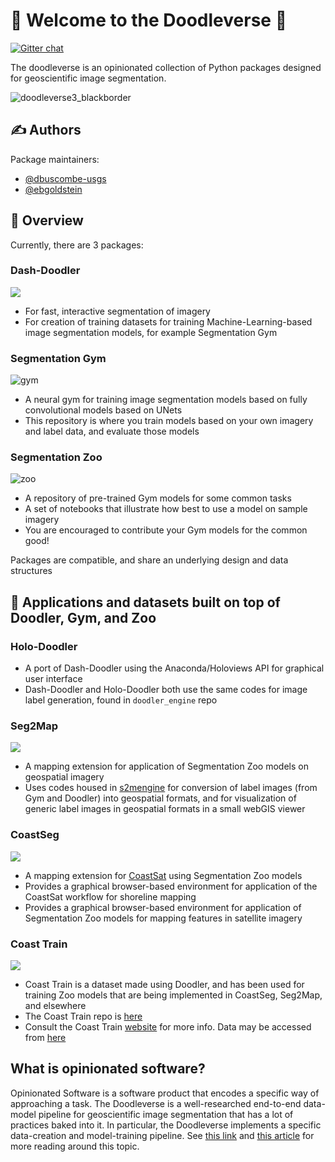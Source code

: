 # :space_invader: Welcome to the Doodleverse :space_invader:

[![Gitter chat](https://badges.gitter.im/Doodleverse.png)](https://gitter.im/doodleverse)

The doodleverse is an opinionated collection of Python packages designed for geoscientific image segmentation.  

<!-- ![](https://user-images.githubusercontent.com/3596509/153691058-fd1d0af0-03ba-49fe-9dbe-1007f700e006.png) -->

![doodleverse3_blackborder](https://user-images.githubusercontent.com/3596509/153729377-e16d0679-ca0d-4d0d-a9f9-90306ba2f871.png)

## ✍️ Authors

Package maintainers:
* [@dbuscombe-usgs](https://github.com/dbuscombe-usgs) 
* [@ebgoldstein](https://github.com/ebgoldstein)

## 🌟 Overview
Currently, there are 3 packages:

### Dash-Doodler
![](https://github.com/Doodleverse/dash_doodler/blob/main/doodler-logo.png)

  * For fast, interactive segmentation of imagery
  * For creation of training datasets for training Machine-Learning-based image segmentation models, for example Segmentation Gym

### Segmentation Gym
<!-- ![zoo](https://user-images.githubusercontent.com/3596509/153691733-1fe98e37-5379-4122-8d02-adbcb0ab0db3.png) -->
![gym](https://user-images.githubusercontent.com/3596509/153696396-0b3148c5-77e4-48b2-b3ce-fd9038ba21ab.png)

  * A neural gym for training image segmentation models based on fully convolutional models based on UNets
  * This repository is where you train models based on your own imagery and label data, and evaluate those models

### Segmentation Zoo
![zoo](https://user-images.githubusercontent.com/3596509/153691807-1da4d3ba-377b-40af-9891-c469cc6390c1.png)

  * A repository of pre-trained Gym models for some common tasks
  * A set of notebooks that illustrate how best to use a model on sample imagery
  * You are encouraged to contribute your Gym models for the common good!

Packages are compatible, and share an underlying design and data structures


## 💨 Applications and datasets built on top of Doodler, Gym, and Zoo

### Holo-Doodler

  * A port of Dash-Doodler using the Anaconda/Holoviews API for graphical user interface
  * Dash-Doodler and Holo-Doodler both use the same codes for image label generation, found in `doodler_engine` repo

### Seg2Map
![](https://user-images.githubusercontent.com/3596509/194389595-82ade668-daf0-4d24-b1a0-6ecf897f40fe.gif)

  * A mapping extension for application of Segmentation Zoo models on geospatial imagery
  * Uses codes housed in [s2mengine](https://github.com/Doodleverse/s2m_engine) for conversion of label images (from Gym and Doodler) into geospatial formats, and for visualization of generic label images in geospatial formats in a small webGIS viewer

### CoastSeg
![](https://user-images.githubusercontent.com/3596509/189417290-d5c24681-39b7-4b97-afa8-1392cf759b08.gif)

  * A mapping extension for [CoastSat](https://github.com/kvos/CoastSat) using Segmentation Zoo models
  * Provides a graphical browser-based environment for application of the CoastSat workflow for shoreline mapping
  * Provides a graphical browser-based environment for application of Segmentation Zoo models for mapping features in satellite imagery

### Coast Train
![](https://github.com/CoastTrain/CoastTrain/raw/main/website/static/img/Coast_train_fig1.jpg)

  * Coast Train is a dataset made using Doodler, and has been used for training Zoo models that are being implemented in CoastSeg, Seg2Map, and elsewhere
  * The Coast Train repo is [here](https://github.com/CoastTrain/CoastTrain)
  * Consult the Coast Train [website](https://coasttrain.github.io/CoastTrain/) for more info. Data may be accessed from [here](https://coasttrain.github.io/CoastTrain/docs/Version%201:%20March%202022/data)


## What is opinionated software?

Opinionated Software is a software product that encodes a specific way of approaching a task. The Doodleverse is a well-researched end-to-end data-model pipeline for geoscientific image segmentation that has a lot of practices baked into it. In particular, the Doodleverse implements a specific data-creation and model-training pipeline. See [this link](https://medium.com/@stueccles/the-rise-of-opinionated-software-ca1ba0140d5b#.etoe6fbd2) and [this article](https://peerj.com/preprints/3210/) for more reading around this topic.






